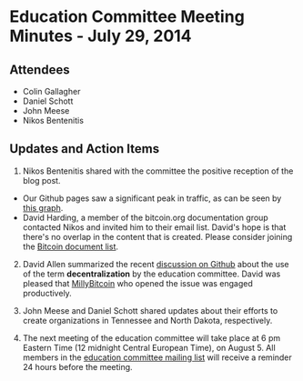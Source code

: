 # Education Committee Meeting Minutes - July 29, 2014

## Attendees

- Colin Gallagher
- Daniel Schott
- John Meese
- Nikos Bentenitis

## Updates and Action Items

1. Nikos Bentenitis shared with the committee the positive reception of the blog post.
- Our Github pages saw a significant peak in traffic, as can be seen by [this graph](https://github.com/btcfoundationedcom/btcfoundationedcom.github.io/graphs/traffic). 
- David Harding, a member of the bitcoin.org documentation group contacted Nikos and invited him to their email list. David's hope is that there's no overlap in the content that is created. Please consider joining the [Bitcoin document list](https://groups.google.com/forum/#!forum/bitcoin-documentation). 

2. David Allen summarized the recent [discussion on Github](https://github.com/btcfoundationedcom/btcfoundationedcom.github.io/issues/26) about the use of the term **decentralization** by the education committee. David was pleased that [MillyBitcoin](https://github.com/MillyBitcoin) who opened the issue was engaged productively.

3. John Meese and Daniel Schott shared updates about their efforts to create organizations in Tennessee and North Dakota, respectively.

4. The next meeting of the education committee will take place at 6 pm Eastern Time (12 midnight Central European Time), on August 5. All members in the [education committee mailing list](https://groups.google.com/forum/#!forum/bitcoin-foundation-education-committee) will receive a reminder 24 hours before the meeting.

